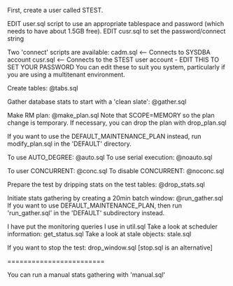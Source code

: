 

First, create a user called STEST.

EDIT user.sql script to use an appropriate tablespace and password (which needs to have about 1.5GB free).
EDIT cusr.sql to set the password/connect string 

Two 'connect' scripts are available:
cadm.sql      <-- Connects to SYSDBA account
cusr.sql      <-- Connects to the STEST user account - EDIT THIS TO SET YOUR PASSWORD
You can edit these to suit you system, particularly if you are using a multitenant environment.

Create tables: 
@tabs.sql

Gather database stats to start with a 'clean slate': 
@gather.sql

Make RM plan: 
@make_plan.sql 
Note that SCOPE=MEMORY so the plan change is temporary.
If necessary, you can drop the plan with drop_plan.sql

If you want to use the DEFAULT_MAINTENANCE_PLAN instead, 
run modify_plan.sql in the 'DEFAULT' directory.

To use AUTO_DEGREE: @auto.sql
To use serial execution: @noauto.sql

To user CONCURRENT: @conc.sql
To disable CONCURRENT: @noconc.sql

Prepare the test by dripping stats on the test tables: 
@drop_stats.sql

Initiate stats gathering by creating a 20min batch window: 
@run_gather.sql
If you want to use DEFAULT_MAINTENANCE_PLAN, then run 'run_gather.sql' in
the 'DEFAULT' subdirectory instead.

I have put the monitoring queries I use in util.sql 
Take a look at scheduler information: get_status.sql
Take a look at stale objects: stale.sql

If you want to stop the test: drop_window.sql  [stop.sql is an alternative]

========================

You can run a manual stats gathering with 'manual.sql'

